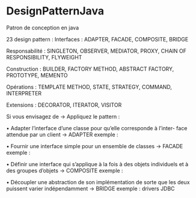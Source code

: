 # DesignPatternJava
Patron de conception en java

23 design pattern : 
Interfaces : ADAPTER, FACADE, COMPOSITE, BRIDGE

Responsabilité : SINGLETON, OBSERVER, MEDIATOR, PROXY, CHAIN OF RESPONSIBILITY,
FLYWEIGHT

Construction : BUILDER, FACTORY METHOD, ABSTRACT FACTORY, PROTOTYPE, MEMENTO

Opérations : TEMPLATE METHOD, STATE, STRATEGY, COMMAND, INTERPRETER

Extensions : DECORATOR, ITERATOR, VISITOR


Si vous envisagez de -> Appliquez le pattern : 

• Adapter l’interface d’une classe pour qu’elle corresponde à l’inter-
face attendue par un client -> ADAPTER
exemple : 

• Fournir une interface simple pour un ensemble de classes -> FACADE
exemple : 

• Définir une interface qui s’applique à la fois à des objets individuels
et à des groupes d’objets -> COMPOSITE
exemple : 


• Découpler une abstraction de son implémentation de sorte que les
deux puissent varier indépendamment -> BRIDGE
exemple : drivers JDBC



